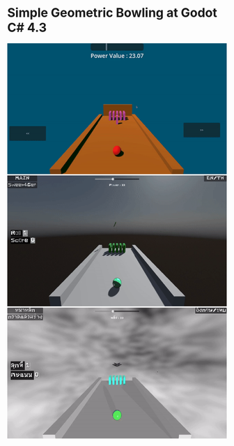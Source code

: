 # Simple Geometric Bowling at Godot C# 4.3
<img src="https://github.com/abczezeze/GeometricBowling/blob/main/screeshot/ss_GeometricBowlingGame.gif" height='300' weight ='100'>

<img src="https://github.com/abczezeze/GeometricBowling/blob/main/screeshot/BowlingSecEn_0001-0318.gif" height='300' weight ='100'>

<img src="https://github.com/abczezeze/GeometricBowling/blob/main/screeshot/00BowlingThirdTh_0001-0480-.gif" height='300' weight ='100'>

